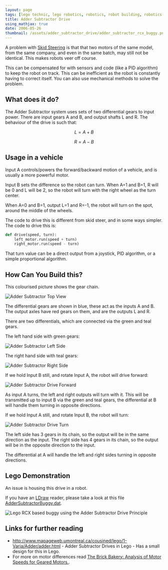 ```yaml
---
layout: page
tags: [lego technic, lego robotics, robotics, robot building, robotics at home]
title: Adder Subtractor Drive
using_mathjax: true
date: 2006-05-26
thumbnail: /assets/adder_subtractor_drive/adder_subtractor_rcx_buggy.png
---
```

A problem with [Skid Steering](/wiki/skid_steering.html "Skid Steering") is that that two motors of the same model, from the same company, and even in the same batch, may still not be identical. This makes robots veer off course.

This can be compensated for with sensors and code (like a PID algorithm) to keep the robot on track. This can be inefficient as the robot is constantly having to correct itself. You can also use mechanical methods to solve the problem.

## What does it do?

The Adder Subtractor system uses sets of two differential gears to input power. There are input gears A and B, and output shafts L and R. The behaviour of the drive is such that:

$$L=A+B$$

$$R=A-B$$

## Usage in a vehicle

Input A controls/powers the forward/backward motion of a vehicle, and is usually a more powerful motor.

Input B sets the difference so the robot can turn. When A=1 and B=1, R will be 0 and L will be 2, so the robot will turn with the right wheel as the turn center.

When A=0 and B=1, output L=1 and R=-1, the robot will turn on the spot, around the middle of the wheels.

The code to drive this is different from skid steer, and in some ways simpler. The code to drive this is:

```python
def drive(speed, turn):
    left_motor.run(speed + turn)
    right_motor.run(speed - turn)
```

That turn value can be a direct output from a joystick, PID algorithm, or a simple proportional algorithm.

## How Can You Build this?

This colourised picture shows the gear chain.

![Adder Subtractor Top View](/assets/adder_subtractor_drive/colorised-gear-chain-top.png)

The differential gears are shown in blue, these act as the inputs A and B.
The output axles have red gears on them, and are the outputs L and R.

There are two differentials, which are connected via the green and teal gears.

The left hand side with green gears:

![Adder Subtractor Left Side](/assets/adder_subtractor_drive/colorised-gear-chain-output-1.png)

The right hand side with teal gears:

![Adder Subtractor Right Side](/assets/adder_subtractor_drive/colorised-gear-chain-output-2.png)

If we hold Input B still, and rotate Input A, the robot will drive forward:

![Adder Subtractor Drive Forward](/assets/adder_subtractor_drive/colorised-gear-chain-top-input-B-held.png)

As input A turns, the left and right outputs will turn with it. This will be transmitted up to input B via the green and teal gears, the differential at B will handle them turning in opposite directions.

If we hold Input A still, and rotate Input B, the robot will turn:

![Adder Subtractor Drive Turn](/assets/adder_subtractor_drive/colorised-gear-chain-top-input-A-held.png)

The left side has 3 gears in its chain, so the output will be in the same direction as the input. The right side has 4 gears in its chain, so the output will be in the opposite direction to the input.

The differential at A will handle the left and right sides turning in opposite directions.

## Lego Demonstration

An issue is housing this drive in a robot.

If you have an [LDraw](/wiki/ldraw_system.html "The primary system for CAD representation of Lego parts") reader, please take a look at this file [AdderSubtractorBuggy.dat](/assets/adder_subtractor_drive/AdderSubtractorBuggy.dat).

![Lego RCX based buggy using the Adder Subtractor Drive Principle](/assets/adder_subtractor_drive/adder_subtractor_rcx_buggy.png)

## Links for further reading

* <a  href="http://www.mapageweb.umontreal.ca/cousined/lego/1-Varia/Adder/adder.html" rel="external" target="_blank">http://www.mapageweb.umontreal.ca/cousined/lego/1-Varia/Adder/adder.html</a> - Adder Subtractor Drives in Lego - Has a small design for this in Lego.
* For more on motor differences read [The Brick Bakery: Analysis of Motor Speeds for Geared Motors.](https://sjbaker.org/steve/lego/motor_speed.html).
